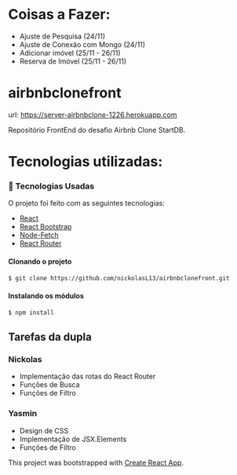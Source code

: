 # Coisas a Fazer:
- Ajuste de Pesquisa (24/11)
- Ajuste de Conexão com Mongo (24/11)
- Adicionar imóvel (25/11 - 26/11)
- Reserva de Imóvel (25/11 - 26/11)

# airbnbclonefront

url: https://server-airbnbclone-1226.herokuapp.com

Repositório FrontEnd do desafio Airbnb Clone StartDB.

# Tecnologias utilizadas:

### :rocket: Tecnologias Usadas

O projeto foi feito com as seguintes tecnologias:

- [React](https://pt-br.reactjs.org)
- [React Bootstrap](https://react-bootstrap.github.io)
- [Node-Fetch](https://github.com/node-fetch/node-fetch)
- [React Router](https://github.com/remix-run/react-router)

#### Clonando o projeto

```sh
$ git clone https://github.com/nickolasL13/airbnbclonefront.git
```

#### Instalando os módulos

```sh
$ npm install
```

## Tarefas da dupla

### Nickolas
 - Implementação das rotas do React Router
 - Funções de Busca
 - Funções de Filtro

### Yasmin
 - Design de CSS
 - Implementação de JSX.Elements
 - Funções de Filtro

This project was bootstrapped with [Create React App](https://github.com/facebook/create-react-app).

